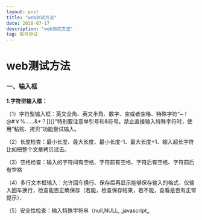 ```yaml
---
layout: post
title: "web测试方法"
date: 2018-07-17 
description: "web测试方法"
tag: 软件测试
--- 
```



# web测试方法

### 一、输入框

**1.字符型输入框：**

（1）字符型输入框：英文全角、英文半角、数字、空或者空格、特殊字符“~！@#￥%……&*？[]{}”特别要注意单引号和&符号。禁止直接输入特殊字符时，使用“粘贴、拷贝”功能尝试输入。  

（2）长度检查：最小长度、最大长度、最小长度-1、最大长度+1、输入超长字符比如把整个文章拷贝过去。  

（3）空格检查：输入的字符间有空格、字符前有空格、字符后有空格、字符前后有空格  

（4）多行文本框输入：允许回车换行、保存后再显示能够保存输入的格式、仅输入回车换行，检查能否正确保存（若能，检查保存结果，若不能，查看是否有正常提示）、  

（5）安全性检查：输入特殊字符串（null,NULL, ,javascript,<script>,</script>,<title>,<html>,<td>）、输入脚本函数(<script>alert("abc")</script>)、doucment.write("abc")、<b>hello</b>）


**2.数值型输入框：**

（1）边界值：最大值、最小值、最大值+1、最小值-1   

（2）位数：最小位数、最大位数、最小位数-1最大位数+1、输入超长值、输入整数  
 
（3）异常值、特殊字符：输入空白（NULL）、空格或"~!@#$%^&*()_+{}|[]\:"<>?;',./?;:'-=等可能导致系统错误的字符、  
禁止直接输入特殊字符时，尝试使用粘贴拷贝查看是否能正常提交、word中的特殊功能，通过剪贴板拷贝到输入框，分页符，分节符类似公式的上下标等、数值的特殊符号如∑，㏒，㏑，∏，+，-等、输入负整数、负小数、分数、输入字母或汉字、小数（小数前0点舍去的情况，多个小数点的情况）、首位为0的数字如01、02、科学计数法是否支持1.0E2、全角数字与半角数字、数字与字母混合、16进制，8进制数值、货币型输入（允许小数点后面几位）、  

（4）安全性检查：不能直接输入就copy

**3.日期型输入框：**

（1）合法性检查：(输入0日、1日、32日)、月输入[1、3、5、7、8、10、12]、日输入[31]、月输入[4、6、9、11]、日输入[30][31]、输入非闰年，月输入[2]，日期输入[28、29]、输入闰年，月输入[2]、日期输入[29、30]、月输入[0、1、12、13]  

 (2)异常值、特殊字符：输入空白或NULL、输入~！@#￥%……&*（）{}[]等可能导致系统错误的字符  

（3）安全性检查：不能直接输入，就copy，是否数据检验出错？  

4、信息重复:在一些需要命名,且名字应该唯一的信息输入重复的名字或ID,看系统有没有处理,是否报错,重名包括是否区分大小写,以及在输入内容的前后输入空格,系统是否作出正确处理.


### 二、搜索功能

若查询条件为输入框，则参考输入框对应类型的测试方法

**1.功能实现：**

（1）如果支持模糊查询，搜索名称中任意一个字符是否能搜索到  

（2）比较长的名称是否能查到  

（3）输入系统中不存在的与之匹配的条件  

（4）用户进行查询操作时，一般情况是不进行查询条件的清空，除非需求特殊说明。  

**2、组合测试：**

（1）不同查询条件之间来回选择，是否出现页面错误（单选框和多选框最容易出错）  

（2）测试多个查询条件时，要注意查询条件的组合测试，可能不同组合的测试会报错。  


### 三、添加、修改功能

**1、特殊键：**

（1）是否支持Tab键  
（2）是否支持回车键  

**2、提示信息：**  
 
（1）不符合要求的地方是否有错误提示  

**3、唯一性：** 

（1）字段唯一的，是否可以重复添加，添加后是否能修改为已存在的字段（字段包括区分大小写以及在输入的内容前后输入空格，保存后，数据是否真的插入到数据库中，注意保存后数据的正确性）  


**4、数据正确性：**

（1）对编辑页的每个编辑项进行修改，点击保存，是否可以保存成功，检查想关联的数据是否得到更新。  

（2）进行必填项检查（即是否给出提示以及提示后是否依然把数据存到数据库中；是否提示后出现页码错乱等）  

（3）是否能够连续添加（针对特殊情况）  

（4）在编辑的时候，注意编辑项的长度限制，有时在添加的时候有，在编辑的时候却没有（注意要添加和修改规则是否一致）  

（5）对于有图片上传功能的编辑框，若不上传图片，查看编辑页面时是否显示有默认的图片，若上传图片，查看是否显示为上传图片  

（6）修改后增加数据后，特别要注意查询页面的数据是否及时更新，特别是在首页时要注意数据的更新。  

（7）提交数据时，连续多次点击，查看系统会不会连续增加几条相同的数据或报错。  

（8）若结果列表中没有记录或者没选择某条记录，点击修改按钮，系统会抛异常。  


### 四、删除功能

**1、特殊键：** 

（1）是否支持Tab键  
 
（2）是否支持回车键

**2、提示信息：**

（1）不选择任何信息，直接点击删除按钮，是否有提示  
（2）删除某条信息时，应该有确认提示  

**3、数据 实现：** 
  
（1）是否能连续删除多个产品  

（2）当只有一条数据时，是否可以删除成功  

（3）删除一条数据后，是否可以添加相同的数据  

（4）如系统支持批量删除，注意删除的信息是否正确  

（5）如有全选，注意是否把所有的数据删除  

（6）删除数据时，要注意相应查询页面的数据是否及时更新  

（7）如删除的数据与其他业务数据关联，要注意其关联性（如删除部门信息时，部门下游员工，则应该给出提示）  

（8）如果结果列表中没有记录或没有选择任何一条记录，点击删除按钮系统会报错。

 
如：某一功能模块具有最基本的增删改查功能，则需要进行以下测试：

单项功能测试（增加、修改、查询、删除）
增加——>增加——>增加 （连续增加测试）
增加——>删除
增加——>删除——>增加 （新增加的内容与删除内容一致）
增加——>修改——>删除
修改——>修改——>修改 （连续修改测试）
修改——>增加（新增加的内容与修改前内容一致）
修改——>删除
修改——>删除——>增加 （新增加的内容与删除内容一致）
删除——>删除——>删除 （连续删除测试）

### 五、注册、登录模块


**1、注册功能：**

（1）注册时，设置密码为特殊版本号，检查登录时是否会报错

（2）注册成功后，页面应该以登陆状态跳转到首页或指定页面

（3）在注册信息中删除已输入的信息，检查是否可以注册成功。

**2、登陆功能：**

（1）输入正确的用户名和正确的密码

（2）输入正确的用户名和错误的密码

（3）输入错误的用户名和正确的密码

（4）输入错误的用户名和错误的密码

（5）不输入用户名和密码（均为空格）

（6）只输入用户名，密码为空

（7）用户名为空，只输入密码

（8）输入正确的用户名和密码，但是不区分大小写

（9）用户名和密码包括特殊字符

（10）用户名和密码输入超长值

（11）已删除的用户名和密码

（12）登录时，当页面刷新或重新输入数据时，验证码是否更新


### 六、上传图片测试

**1、功能 实现：**

（1）文件类型正确、大小合适

（2）文件类型正确，大小不合适

（3）文件类型错误，大小合适

（4）文件类型和大小都合适，上传一个正在使用中的图片

（5）文件类型大小都合适，手动输入存在的图片地址来上传

（6）文件类型和大小都合适，输入不存在的图片地址来上传

（7）文件类型和大小都合适，输入图片名称来上传

（8）不选择文件直接点击上传，查看是否给出提示

（9）连续多次选择不同的文件，查看是否上传最后一次选择的文件

 
### 七、查询结果列表

**1、功能实现：**

（1）列表、列宽是否合理

（2）列表数据太宽有没有提供横向滚动

（3）列表的列名有没有与内容对应

（4）列表的每列的列名是否描述的清晰

（5）列表是否把不必要的列都显示出来

（6）点击某列进行排序，是否会报错（点击查看每一页的排序是否正确）

（7）双击或单击某列信息，是否会报错

 
### 八、返回键检查

1、一条已经成功提交的记录，返回后再提交，是否做了处理

2、检查多次使用返回键的情况，在有返回键的地方，返回到原来的页面多次，查看是否会出错
 
### 九、回车键检查

1、在输入结果后，直接按回车键，看系统如何处理，是否会报错
 
###　十、刷新键检查

1、在Web系统中，使用刷新键，看系统如何处理，是否会报错
 
### 十一、直接URL链接检查

1、在Web系统中，在地址栏直接输入各个功能页面的URL地址，看系统如何处理，是否能够直接链接查看（匿名查看），是否有权限控制，是否直接执行，并返回相应结果页；
 
### 十二、界面和易用性测试

1、风格、样式、颜色是否协调

2、界面布局是否整齐、协调（保证全部显示出来的，尽量不要使用滚动条

3、界面操作、标题描述是否恰当（描述有歧义、注意是否有错别字）

4、操作是否符合人们的常规习惯（有没有把相似的功能的控件放在一起，方便操作）

5、提示界面是否符合规范（不应该显示英文的cancel、ok，应该显示中文的确定等）

6、界面中各个控件是否对齐

7、日期控件是否可编辑

8、日期控件的长度是否合理，以修改时可以把时间全部显示出来为准

9、查询结果列表列宽是否合理、标签描述是否合理

10、查询结果列表太宽没有横向滚动提示

11、对于信息比较长的文本，文本框有没有提供自动竖直滚动条

12、数据录入控件是否方便

13、有没有支持Tab键，键的顺序要有条理，不乱跳

14、有没有提供相关的热键

15、控件的提示语描述是否正确

16、模块调用是否统一，相同的模块是否调用同一个界面

17、用滚动条移动页面时，页面的控件是否显示正常

18、日期的正确格式应该是XXXX-XX-XX或XXXX-XX-XX XX:XX:XX

19、页面是否有多余按钮或标签

20、窗口标题或图标是否与菜单栏的统一

21、窗口的最大化、最小化是否能正确切换

22、对于正常的功能，用户可以不必阅读用户手册就能使用

23、执行风险操作时，有确认、删除等提示吗

24、操作顺序是否合理

25、正确性检查：检查页面上的form, button, table, header, footer,提示信息，还有其他文字拼写，句子的语法等是否正确。

26、系统应该在用户执行错误的操作之前提出警告，提示信息.

27、页面分辨率检查，在各种分辨率浏览系统检查系统界面友好性。

28、合理性检查：做delete, update, add, cancel, back等操作后，查看信息回到的页面是否合理。

29、检查本地化是否通过：英文版不应该有中文信息，英文翻译准确，专业。
 
###　十三、兼容性测试

兼容性测试不只是指界面在不同操作系统或浏览器下的兼容，有些功能方面的测试，也要考虑到兼容性，　　
包括操作系统兼容和应用软件兼容，可能还包括硬件兼容
比如涉及到ajax、jquery、javascript等技术的，都要考虑到不同浏览器下的兼容性问题。
 
### 十四、链接测试

主要是保证链接的可用性和正确性，它也是网站测试中比较重要的一个方面。
可以使用特定的工具如XENU来进行链接测试。

**1.导航测试**

导航描述了用户在一个页面内操作的方式，在不同的用户接口控制之间，例如按钮、对话框、列表和窗口等；或在不同的连接页面之间。通过考虑下列问题，可以决定一个Web应用系统是否易于导航：导航是否直观？Web系统的主要部分是否可通过主页存取？Web系统是否需要站点地图、搜索引擎或其他的导航帮助？  
在一个页面上放太多的信息往往起到与预期相反的效果。Web应用系统的用户趋向于目的驱动，很快地扫描一个Web应用系统，看是否有满足自己需要的信息，如果没有，就会很快地离开。很少有用户愿意花时间去熟悉Web应用系统的结构，因此，Web应用系统导航帮助要尽可能地准确。
导航的另一个重要方面是Web应用系统的页面结构、导航、菜单、连接的风格是否一致。确保用户凭直觉就知道Web应用系统里面是否还有内容，内容在什么地方。  
Web应用系统的层次一旦决定，就要着手测试用户导航功能，让最终用户参与这种测试，效果将更加明显。

**2.图形测试**

在Web应用系统中，适当的图片和动画既能起到广告宣传的作用，又能起到美化页面的功能。一个Web应用系统的图形可以包括图片、动画、边框、颜色、字体、背景、按钮等。图形测试的内容有：

（1）要确保图形有明确的用途，图片或动画不要胡乱地堆在一起，以免浪费传输时间。Web应用系统的图片尺寸要尽量地小，并且要能清楚地说明某件事情，一般都链接到某个具体的页面。

（2）验证所有页面字体的风格是否一致。

（3）背景颜色应该与字体颜色和前景颜色相搭配。

（4）图片的大小和质量也是一个很重要的因素，一般采用JPG或GIF压缩，最好能使图片的大小减小到30k以下

（5）最后，需要验证的是文字回绕是否正确。如果说明文字指向右边的图片，应该确保该图片出现在右边。不要因为使用图片而使窗口和段落排列古怪或者出现孤行。

**通常来说，使用少许或尽量不使用背景是个不错的选择。如果您想用背景，那么最好使用单色的，和导航条一起放在页面的左边。另外，图案和图片可能会转移用户的注意力。**

### 十五、业务流程测试（主要功能测试）

业务流程，一般会涉及到多个模块的数据，所以在对业务流程测试时，首先要保证单个模块功能的正确性，其次就要对各个模块间传递的数据进行测试，这往往是容易出现问题的地方，测试时一定要设计不同的数据进行测试。


### 十六、安全性测试

（1）SQL注入（比如登陆页面）

（2）XSS跨网站脚本攻击：程序或数据库没有对一些特殊字符进行过滤或处理，导致用户所输入的一些破坏性的脚本语句能够直接写进数据库中，浏览器会直接执行这些脚本语句，破坏网站的正常显示，或网站用户的信息被盗,构造脚本语句时，要保证脚本的完整性。

　　document.write("abc")
　　<script>alter("abc")</script>

（3）URL地址后面随便输入一些符号，并尽量是动态参数靠后

（4）验证码更新问题

（5）现在的Web应用系统基本采用先注册，后登陆的方式。因此，必须测试有效和无效的用户名和密码，要注意到是否大小写敏感，可以试多少次的限制，是否可以不登陆而直接浏览某个页面等。

（6）Web应用系统是否有超时的限制，也就是说，用户登陆后在一定时间内（例如15分钟）没有点击任何页面，是否需要重新登陆才能正常使用。

（7）为了保证Web应用系统的安全性，日志文件是至关重要的。需要测试相关信息是否写进了日志文件、是否可追踪。

（8）当使用了安全套接字时，还要测试加密是否正确，检查信息的完整性。

（9）服务器端的脚本常常构成安全漏洞，这些漏洞又常常被黑客利用。所以，还要测试没有经过授权，就不能在服务器端放置和编辑脚本的问题。

 
### 十七、性能测试

**1.连接速度测试**

用户连接到Web应用系统的速度根据上网方式的变化而变化，他们或许是电话拨号，或是宽带上网。当下载一个程序时，用户可以等较长的时间，但如果仅仅访问一个页面就不会这样。如果Web系统响应时间太长（例如超过5秒钟），用户就会因没有耐心等待而离开。  
另外，有些页面有超时的限制，如果响应速度太慢，用户可能还没来得及浏览内容，就需要重新登陆了。而且，连接速度太慢，还可能引起数据丢失，使用户得不到真实的页面。

**2.负载测试**

负载测试是为了测量Web系统在某一负载级别上的性能，以保证Web系统在需求范围内能正常工作。负载级别可以是某个时刻同时访问Web系统的用户数量，也可以是在线数据处理的数量。

例如：Web应用系统能允许多少个用户同时在线？如果超过了这个数量，会出现什么现象？Web应用系统能否处理大量用户对同一个页面的请求？

**3.压力测试**

负载测试应该安排在Web系统发布以后，在实际的网络环境中进行测试。因为一个企业内部员工，特别是项目组人员总是有限的，而一个Web系统能同时处理的请求数量将远远超出这个限度，所以，只有放在Internet上，接受负载测试，其结果才是正确可信的。  
进行压力测试是指实际破坏一个Web应用系统，测试系统的反映。压力测试是测试系统的限制和故障恢复能力，也就是测试Web应用系统会不会崩溃，在什么情况下会崩溃。黑客常常提供错误的数据负载，直到Web应用系统崩溃，接着当系统重新启动时获得存取权。
压力测试的区域包括表单、登陆和其他信息传输页面等。
 
**备注：**

1、负载/压力测试应该关注什么

测试需要验证系统能否在同一时间响应大量的用户，在用户传送大量数据的时候能否响应，系统能否长时间运行。可访问性对用户来说是极其重要的。如果用户得到“系统忙”的信息，他们可能放弃，并转向竞争对手。系统检测不仅要使用户能够正常访问站点，在很多情况下，可能会有黑客试图通过发送大量数据包来攻击服务器。出于安全的原因，测试人员应该知道当系统过载时，需要采取哪些措施，而不是简单地提升系统性能。

1）瞬间访问高峰

如果您的站点用于公布彩票的抽奖结果，最好使系统在中奖号码公布后的一段时间内能够响应上百万的请求。负载测试工具能够模拟X个用户同时访问测试站点。

2）每个用户传送大量数据

网上书店的多数用户可能只订购1-5书，但是大学书店可能会订购5000本有关心理学介绍的课本?或者一个祖母为她的50个儿孙购买圣诞礼物(当然每个孩子都有自己的邮件地址)系统能处理单个用户的大量数据吗?

3）长时间的使用

如果站点用于处理鲜花订单，那么至少希望它在母亲节前的一周内能持续运行。如果站点提供基于web的email服务，那么点最好能持续运行几个月，甚至几年。可能需要使用自动测试工具来完成这种类型的测试，因为很难通过手工完成这些测试。你可以想象组织100个人同时点击某个站点。但是同时组织100000个人呢。通常，测试工具在第二次使用的时候，它创造的效益，就足以支付成本。而且，测试工具安装完成之后，再次使用的时候，只要点击几下。
采取措施：采用性能测试工具WAS、ACT，LR等协助进行测试

 
### 十八、测试中应该注意的其他情况

1、在测试时，与网络有关的步骤或者模块必须考虑到断网的情况

2、每个页面都有相应的Title，不能为空，或者显示“无标题页”

3、在测试的时候要考虑到页面出现滚动条时，滚动条上下滚动时，页面是否正常

4、URL不区分大小写，大小写不敏感

5、、对于电子商务网站，当用户并发购买数量大于库存的数量时，系统如何处理

6、测试数据避免单纯输入“123”、“abc“之类的，让测试数据尽量接近实际

7、进行测试时，尽量不要用超级管理员进行测试，用新建的用户进行测试。测试人员尽量不要使用同一个用户进行测试

8、提示信息：提示信息是否完整、正确、详细

9、帮助信息：是否提供帮助信息，帮助信息的表现形式（页面文字、提示信息、帮助文件），帮助信息是否正确、详细

10、可扩展性：是否由升级的余地，是否保留了接口

11、稳定性：运行所需的软硬件配置，占用资源情况，出现问题时的容错性，对数据的保护

12、运行速度：运行的快慢，带宽占用情况

